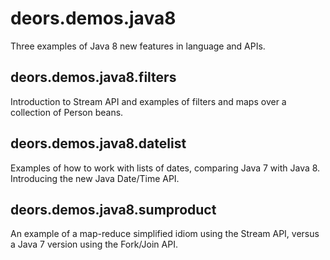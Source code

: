 deors.demos.java8
=================

Three examples of Java 8 new features in language and APIs.

deors.demos.java8.filters
-------------------------

Introduction to Stream API and examples of filters and maps over a collection of Person beans.

deors.demos.java8.datelist
--------------------------

Examples of how to work with lists of dates, comparing Java 7 with Java 8. Introducing the new Java Date/Time API.

deors.demos.java8.sumproduct
----------------------------

An example of a map-reduce simplified idiom using the Stream API, versus a Java 7 version using the Fork/Join API.
